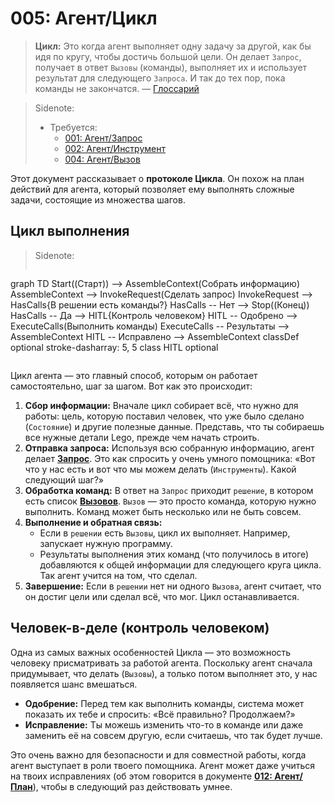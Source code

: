 # 005: Агент/Цикл

> **Цикл:** Это когда агент выполняет одну задачу за другой, как бы идя по кругу, чтобы достичь большой цели. Он делает `Запрос`, получает в ответ `Вызовы` (команды), выполняет их и использует результат для следующего `Запроса`. И так до тех пор, пока команды не закончатся. — [Глоссарий](./000_glossary.md)

> Sidenote:
>
> - Требуется:
>   - [001: Агент/Запрос](./001_agent_request.md)
>   - [002: Агент/Инструмент](./002_agent_tool.md)
>   - [004: Агент/Вызов](./004_agent_call.md)

Этот документ рассказывает о **протоколе Цикла**. Он похож на план действий для агента, который позволяет ему выполнять сложные задачи, состоящие из множества шагов.

## Цикл выполнения

> Sidenote:
>
> ```mermaid
graph TD
    Start((Старт)) --> AssembleContext(Собрать информацию)
    AssembleContext --> InvokeRequest(Сделать запрос)
    InvokeRequest --> HasCalls{В решении есть команды?}
    HasCalls -- Нет --> Stop((Конец))
    HasCalls -- Да --> HITL{Контроль человеком}
    HITL -- Одобрено --> ExecuteCalls(Выполнить команды)
    ExecuteCalls -- Результаты --> AssembleContext
    HITL -- Исправлено --> AssembleContext
    classDef optional stroke-dasharray: 5, 5
    class HITL optional
> ```

Цикл агента — это главный способ, которым он работает самостоятельно, шаг за шагом. Вот как это происходит:

1.  **Сбор информации:** Вначале цикл собирает всё, что нужно для работы: цель, которую поставил человек, что уже было сделано (`Состояние`) и другие полезные данные. Представь, что ты собираешь все нужные детали Lego, прежде чем начать строить.
2.  **Отправка запроса:** Используя всю собранную информацию, агент делает **[Запрос](./001_agent_request.md)**. Это как спросить у очень умного помощника: «Вот что у нас есть и вот что мы можем делать (`Инструменты`). Какой следующий шаг?»
3.  **Обработка команд:** В ответ на `Запрос` приходит `решение`, в котором есть список **[Вызовов](./004_agent_call.md)**. `Вызов` — это просто команда, которую нужно выполнить. Команд может быть несколько или не быть совсем.
4.  **Выполнение и обратная связь:**
    - Если в `решении` есть `Вызовы`, цикл их выполняет. Например, запускает нужную программу.
    - Результаты выполнения этих команд (что получилось в итоге) добавляются к общей информации для следующего круга цикла. Так агент учится на том, что сделал.
5.  **Завершение:** Если в `решении` нет ни одного `Вызова`, агент считает, что он достиг цели или сделал всё, что мог. Цикл останавливается.

## Человек-в-деле (контроль человеком)

Одна из самых важных особенностей Цикла — это возможность человеку присматривать за работой агента. Поскольку агент сначала придумывает, что делать (`Вызовы`), а только потом выполняет это, у нас появляется шанс вмешаться.

- **Одобрение:** Перед тем как выполнить команды, система может показать их тебе и спросить: «Всё правильно? Продолжаем?»
- **Исправление:** Ты можешь изменить что-то в команде или даже заменить её на совсем другую, если считаешь, что так будет лучше.

Это очень важно для безопасности и для совместной работы, когда агент выступает в роли твоего помощника. Агент может даже учиться на твоих исправлениях (об этом говорится в документе **[012: Агент/План](./012_agent_plan.md)**), чтобы в следующий раз действовать умнее.